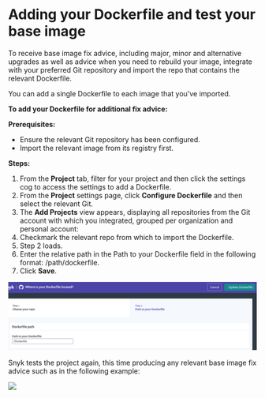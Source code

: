 # Adding your Dockerfile and test your base image

To receive base image fix advice, including major, minor and alternative upgrades as well as advice when you need to rebuild your image, integrate with your preferred Git repository and import the repo that contains the relevant Dockerfile.

You can add a single Dockerfile to each image that you've imported.

**To add your Dockerfile for additional fix advice:**

**Prerequisites:**

* Ensure the relevant Git repository has been configured.
* Import the relevant image from its registry first.

**Steps:**

1. From the **Project** tab, filter for your project and then click the settings cog to access the settings to add a Dockerfile.
2. From the **Project** settings page, click **Configure Dockerfile** and then select the relevant Git.
3. The **Add Projects** view appears, displaying all repositories from the Git account with which you integrated, grouped per organization and personal account:
4. Checkmark the relevant repo from which to import the Dockerfile.
5. Step 2 loads.
6. Enter the relative path in the Path to your Dockerfile field in the following format: /path/dockerfile.
7. Click **Save**.

![](<../../../.gitbook/assets/image (45) (1).png>)

Snyk tests the project again, this time producing any relevant base image fix advice such as in the following example:

![](../../../.gitbook/assets/mceclip1-2-.png)
